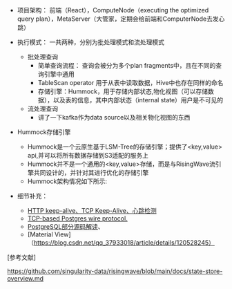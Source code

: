 
* 项目架构： 前端（React），ComputeNode（executing the optimized query plan），MetaServer（大管家，定期会给前端和ComputerNode去发心跳）
* 执行模式： 一共两种，分别为批处理模式和流处理模式
    *  批处理查询
         *  简单查询流程： 查询会被分为多个plan fragments中，且在不同的查询引擎中通用  
         *  TableScan operator 用于从表中读取数据，Hive中也存在同样的命名
         *  存储引擎：Hummock，用于存储内部状态,物化视图（可以存储数据），以及表的信息，其中内部状态（internal state）用户是不可见的
    *  流处理查询
         * 讲了一下kafka作为data source以及相关物化视图的东西
* Hummock存储引擎
    * Hummock是一个云原生基于LSM-Tree的存储引擎；提供了<key,value> api,并可以将所有数据存储到S3适配的服务上
    * Hummock并不是一个通用的<key,value>存储，而是与RisingWave流引擎共同设计的，并针对其进行优化的存储引擎
    * Hummock架构情况如下所示:
    [](https://github.com/Wheeeeeeeeels/SCKiller/blob/main/risingwave/docs/images/Snipaste_2022-08-24_00-38-36.jpg)
    
* 细节补充：
    *  [HTTP keep-alive、TCP Keep-Alive、心跳检测](https://blog.csdn.net/sslulu520/article/details/117980443)
    *  [TCP-based Postgres wire protocol.](https://developer.aliyun.com/article/751984)
    *  [PostgreSQL部分源码解读](https://www.zhihu.com/column/c_1477948652627341312)、
    *  [Material View]（https://blog.csdn.net/qq_37933018/article/details/120528245）
    


[参考文献]

https://github.com/singularity-data/risingwave/blob/main/docs/state-store-overview.md
